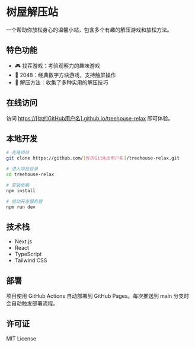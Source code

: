 # 树屋解压站

一个帮助你放松身心的温馨小站，包含多个有趣的解压游戏和放松方法。

## 特色功能

- 🎮 找茬游戏：考验观察力的趣味游戏
- 🎲 2048：经典数字方块游戏，支持触屏操作
- 🌿 解压方法：收集了多种实用的解压技巧

## 在线访问

访问 [https://[你的GitHub用户名].github.io/treehouse-relax](https://[你的GitHub用户名].github.io/treehouse-relax) 即可体验。

## 本地开发

```bash
# 克隆项目
git clone https://github.com/[你的GitHub用户名]/treehouse-relax.git

# 进入项目目录
cd treehouse-relax

# 安装依赖
npm install

# 启动开发服务器
npm run dev
```

## 技术栈

- Next.js
- React
- TypeScript
- Tailwind CSS

## 部署

项目使用 GitHub Actions 自动部署到 GitHub Pages。每次推送到 main 分支时会自动触发部署流程。

## 许可证

MIT License 